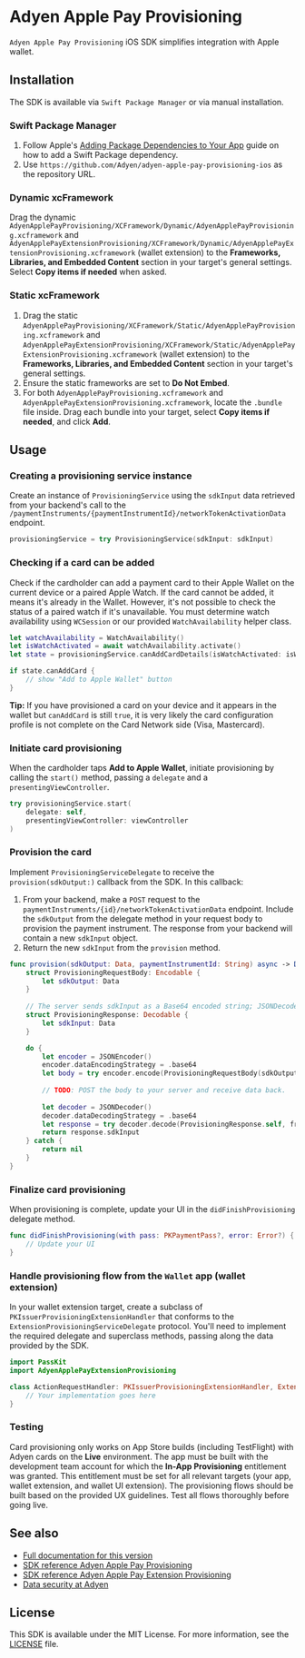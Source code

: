 # Adyen Apple Pay Provisioning

`Adyen Apple Pay Provisioning` iOS SDK simplifies integration with Apple wallet. 

## Installation

The SDK is available via `Swift Package Manager` or via manual installation.

### Swift Package Manager

1. Follow Apple's [Adding Package Dependencies to Your App](
https://developer.apple.com/documentation/xcode/adding_package_dependencies_to_your_app
) guide on how to add a Swift Package dependency.
2. Use `https://github.com/Adyen/adyen-apple-pay-provisioning-ios` as the repository URL.

### Dynamic xcFramework

Drag the dynamic `AdyenApplePayProvisioning/XCFramework/Dynamic/AdyenApplePayProvisioning.xcframework` and `AdyenApplePayExtensionProvisioning/XCFramework/Dynamic/AdyenApplePayExtensionProvisioning.xcframework` (wallet extension) to the **Frameworks, Libraries, and Embedded Content** section in your target's general settings. Select **Copy items if needed** when asked.

### Static xcFramework

1. Drag the static `AdyenApplePayProvisioning/XCFramework/Static/AdyenApplePayProvisioning.xcframework` and `AdyenApplePayExtensionProvisioning/XCFramework/Static/AdyenApplePayExtensionProvisioning.xcframework` (wallet extension) to the **Frameworks, Libraries, and Embedded Content** section in your target's general settings.
2. Ensure the static frameworks are set to **Do Not Embed**.
3. For both `AdyenApplePayProvisioning.xcframework` and `AdyenApplePayExtensionProvisioning.xcframework`, locate the `.bundle` file inside. Drag each bundle into your target, select **Copy items if needed**, and click **Add**.

## Usage

### Creating a provisioning service instance

Create an instance of `ProvisioningService` using the `sdkInput` data retrieved from your backend's call to the `/paymentInstruments/{paymentInstrumentId}/networkTokenActivationData` endpoint.
```swift
provisioningService = try ProvisioningService(sdkInput: sdkInput)

```

### Checking if a card can be added

Check if the cardholder can add a payment card to their Apple Wallet on the current device or a paired Apple Watch. If the card cannot be added, it means it's already in the Wallet. However, it's not possible to check the status of a paired watch if it's unavailable. You must determine watch availability using `WCSession` or our provided `WatchAvailability` helper class.
```swift
let watchAvailability = WatchAvailability()
let isWatchActivated = await watchAvailability.activate()
let state = provisioningService.canAddCardDetails(isWatchActivated: isWatchActivated)

if state.canAddCard {
    // show "Add to Apple Wallet" button
}
```
**Tip:** If you have provisioned a card on your device and it appears in the wallet but `canAddCard` is still `true`, it is very likely the card configuration profile is not complete on the Card Network side (Visa, Mastercard).

### Initiate card provisioning

When the cardholder taps **Add to Apple Wallet**, initiate provisioning by calling the `start()` method, passing a `delegate` and a `presentingViewController`.
```swift
try provisioningService.start(
    delegate: self,
    presentingViewController: viewController
)
```

### Provision the card

Implement `ProvisioningServiceDelegate` to receive the `provision(sdkOutput:)` callback from the SDK. In this callback:

1. From your backend, make a `POST` request to the `paymentInstruments/{id}/networkTokenActivationData` endpoint. Include the `sdkOutput` from the delegate method in your request body to provision the payment instrument. The response from your backend will contain a new `sdkInput` object.
2. Return the new `sdkInput` from the `provision` method.

```swift
func provision(sdkOutput: Data, paymentInstrumentId: String) async -> Data? {
    struct ProvisioningRequestBody: Encodable {
        let sdkOutput: Data
    }
    
    // The server sends sdkInput as a Base64 encoded string; JSONDecoder decodes it into a Data object.
    struct ProvisioningResponse: Decodable {
        let sdkInput: Data
    }

    do {
        let encoder = JSONEncoder()
        encoder.dataEncodingStrategy = .base64
        let body = try encoder.encode(ProvisioningRequestBody(sdkOutput: sdkOutput))
        
        // TODO: POST the body to your server and receive data back.
         
        let decoder = JSONDecoder()
        decoder.dataDecodingStrategy = .base64
        let response = try decoder.decode(ProvisioningResponse.self, from: data)
        return response.sdkInput
    } catch {
        return nil
    }
}
```

### Finalize card provisioning

When provisioning is complete, update your UI in the `didFinishProvisioning` delegate method.
```swift
func didFinishProvisioning(with pass: PKPaymentPass?, error: Error?) {
    // Update your UI
}
```

### Handle provisioning flow from the `Wallet` app (wallet extension)

In your wallet extension target, create a subclass of `PKIssuerProvisioningExtensionHandler` that conforms to the `ExtensionProvisioningServiceDelegate` protocol. You'll need to implement the required delegate and superclass methods, passing along the data provided by the SDK.

```swift
import PassKit
import AdyenApplePayExtensionProvisioning

class ActionRequestHandler: PKIssuerProvisioningExtensionHandler, ExtensionProvisioningServiceDelegate {
    // Your implementation goes here
}
```

### Testing

Card provisioning only works on App Store builds (including TestFlight) with Adyen cards on the **Live** environment. The app must be built with the development team account for which the **In-App Provisioning** entitlement was granted. This entitlement must be set for all relevant targets (your app, wallet extension, and wallet UI extension). The provisioning flows should be built based on the provided UX guidelines. Test all flows thoroughly before going live.

## See also

 * [Full documentation for this version](https://adyen.github.io/adyen-apple-pay-provisioning-ios/2.1.0/Api)
 * [SDK reference Adyen Apple Pay Provisioning](https://adyen.github.io/adyen-apple-pay-provisioning-ios/2.1.0/AdyenApplePayProvisioning/documentation/adyenapplepayprovisioning/)
 * [SDK reference Adyen Apple Pay Extension Provisioning](https://adyen.github.io/adyen-apple-pay-provisioning-ios/2.1.0/AdyenApplePayExtensionProvisioning/documentation/adyenapplepayextensionprovisioning/)
 * [Data security at Adyen](https://docs.adyen.com/development-resources/adyen-data-security)

## License

This SDK is available under the MIT License. For more information, see the [LICENSE](https://github.com/Adyen/adyen-apple-pay-provisioning-ios/blob/main/LICENSE) file.

